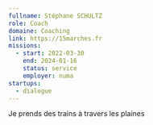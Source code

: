 ```yaml
---
fullname: Stéphane SCHULTZ
role: Coach
domaine: Coaching
link: https://15marches.fr
missions:
  - start: 2022-03-30
    end: 2024-01-16
    status: service
    employer: numa
startups:
  - dialogue
---
```


Je prends des trains à travers les plaines
